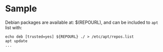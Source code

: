 #  Sample

Debian packages are available at: $(REPOURL), and can be included to `apt` list
with:
```
echo deb [trusted=yes] ${REPOURL} ./ > /etc/apt/repos.list
apt update
...
```
